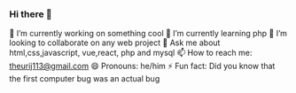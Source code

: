 ### Hi there 👋


🔭 I’m currently working on something cool
 🌱 I’m currently learning php
 👯 I’m looking to collaborate on any web project
  💬 Ask me about html,css,javascript, vue,react, php and mysql
 📫 How to reach me: theurij113@gmail.com
  😄 Pronouns: he/him
 ⚡ Fun fact: Did you know that the first computer bug was an actual bug

